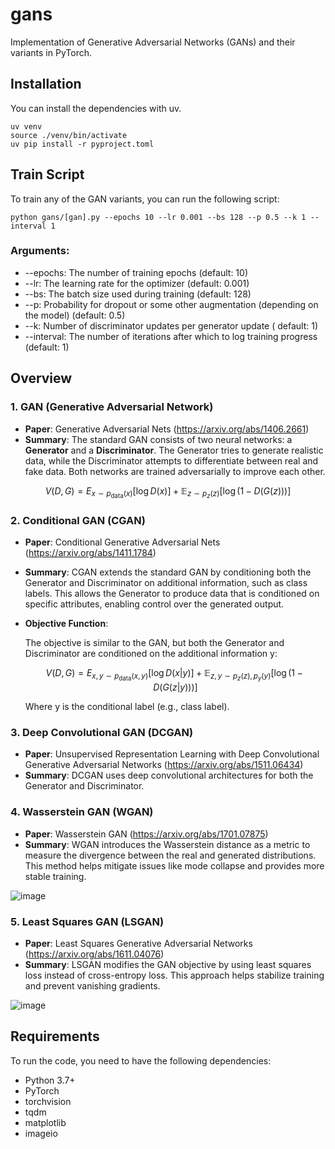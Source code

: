 # gans

Implementation of Generative Adversarial Networks (GANs) and their variants in PyTorch.

## Installation

You can install the dependencies with uv.

```
uv venv
source ./venv/bin/activate
uv pip install -r pyproject.toml
```

## Train Script

To train any of the GAN variants, you can run the following script:

```
python gans/[gan].py --epochs 10 --lr 0.001 --bs 128 --p 0.5 --k 1 --interval 1
```

### Arguments:

- --epochs: The number of training epochs (default: 10)
- --lr: The learning rate for the optimizer (default: 0.001)
- --bs: The batch size used during training (default: 128)
- --p: Probability for dropout or some other augmentation (depending on the model) (default: 0.5)
- --k: Number of discriminator updates per generator update ( default: 1)
- --interval: The number of iterations after which to log training progress (default: 1)

## Overview

### 1. GAN (Generative Adversarial Network)

- **Paper**: Generative Adversarial Nets (https://arxiv.org/abs/1406.2661)
- **Summary**: The standard GAN consists of two neural networks: a **Generator** and a **Discriminator**. The Generator tries to generate realistic data, while the Discriminator attempts to differentiate between real and fake data. Both networks are trained adversarially to improve each other.

$$V(D, G) = E_{x \sim p_{\text{data}}(x)} \left[ \log D(x) \right] + \mathbb{E}_{z \sim p_z(z)} \left[ \log(1 - D(G(z))) \right]$$

### 2. Conditional GAN (CGAN)

- **Paper**: Conditional Generative Adversarial Nets (https://arxiv.org/abs/1411.1784)
- **Summary**: CGAN extends the standard GAN by conditioning both the Generator and Discriminator on additional information, such as class labels. This allows the Generator to produce data that is conditioned on specific attributes, enabling control over the generated output.

- **Objective Function**:

  The objective is similar to the GAN, but both the Generator and Discriminator are conditioned on the additional information y:

  $$V(D, G) = E_{x, y \sim p_{\text{data}}(x, y)} \left[ \log D(x|y) \right] + \mathbb{E}_{z, y \sim p_z(z), p_y(y)} \left[ \log(1 - D(G(z|y))) \right]$$

  Where y is the conditional label (e.g., class label).

### 3. Deep Convolutional GAN (DCGAN)

- **Paper**: Unsupervised Representation Learning with Deep Convolutional Generative Adversarial Networks (https://arxiv.org/abs/1511.06434)
- **Summary**: DCGAN uses deep convolutional architectures for both the Generator and Discriminator.

### 4. Wasserstein GAN (WGAN)

- **Paper**: Wasserstein GAN (https://arxiv.org/abs/1701.07875)
- **Summary**: WGAN introduces the Wasserstein distance as a metric to measure the divergence between the real and generated distributions. This method helps mitigate issues like mode collapse and provides more stable training.

![image](https://miro.medium.com/v2/resize:fit:1400/1*Yfa9bZL0d4NHaU1mHbGzjw.jpeg)

### 5. Least Squares GAN (LSGAN)

- **Paper**: Least Squares Generative Adversarial Networks (https://arxiv.org/abs/1611.04076)
- **Summary**: LSGAN modifies the GAN objective by using least squares loss instead of cross-entropy loss. This approach helps stabilize training and prevent vanishing gradients.

![image](https://miro.medium.com/v2/resize:fit:1400/1*nqOPfR5AV-1jLPmQ98WPLQ.png)

## Requirements

To run the code, you need to have the following dependencies:

- Python 3.7+
- PyTorch
- torchvision
- tqdm
- matplotlib
- imageio
